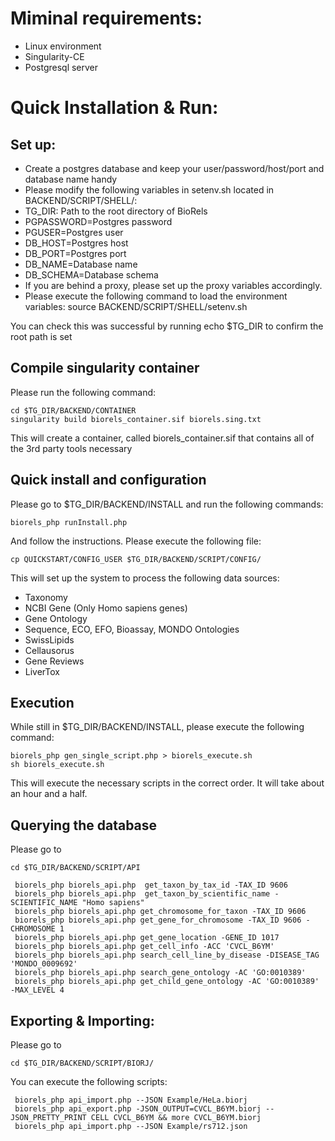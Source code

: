

# Miminal requirements:

* Linux environment
* Singularity-CE
* Postgresql server


# Quick Installation & Run:

## Set up:

* Create a postgres database and keep your user/password/host/port and database name handy
* Please modify the following variables in setenv.sh located in BACKEND/SCRIPT/SHELL/:
*   TG_DIR: Path to the root directory of BioRels
*   PGPASSWORD=Postgres password
*   PGUSER=Postgres user
*   DB_HOST=Postgres host
*   DB_PORT=Postgres port
*   DB_NAME=Database name
*   DB_SCHEMA=Database schema
*   If you are behind a proxy, please set up the proxy variables accordingly.
* Please execute the following command to load the environment variables: source BACKEND/SCRIPT/SHELL/setenv.sh

You can check this was successful by running echo $TG_DIR to confirm the root path is set

## Compile singularity container

Please run the following command:
```
cd $TG_DIR/BACKEND/CONTAINER
singularity build biorels_container.sif biorels.sing.txt
```
This will create a container, called biorels_container.sif that contains all of the 3rd party tools necessary

## Quick install and configuration

Please go to $TG_DIR/BACKEND/INSTALL and run the following commands:
```
biorels_php runInstall.php
```
And follow the instructions.
Please execute the following file:
```
cp QUICKSTART/CONFIG_USER $TG_DIR/BACKEND/SCRIPT/CONFIG/
```
This will set up the system to process the following data sources:
* Taxonomy
* NCBI Gene (Only Homo sapiens genes)
* Gene Ontology
* Sequence, ECO, EFO, Bioassay, MONDO Ontologies
* SwissLipids
* Cellausorus
* Gene Reviews
* LiverTox

## Execution
While still in $TG_DIR/BACKEND/INSTALL, please execute the following command:
```
biorels_php gen_single_script.php > biorels_execute.sh
sh biorels_execute.sh
```
This will execute the necessary scripts in the correct order. It will take about an hour and a half.


## Querying the database

Please go to 
```
cd $TG_DIR/BACKEND/SCRIPT/API

 biorels_php biorels_api.php  get_taxon_by_tax_id -TAX_ID 9606
 biorels_php biorels_api.php  get_taxon_by_scientific_name -SCIENTIFIC_NAME "Homo sapiens"
 biorels_php biorels_api.php get_chromosome_for_taxon -TAX_ID 9606
 biorels_php biorels_api.php get_gene_for_chromosome -TAX_ID 9606 -CHROMOSOME 1
 biorels_php biorels_api.php get_gene_location -GENE_ID 1017
 biorels_php biorels_api.php get_cell_info -ACC 'CVCL_B6YM'
 biorels_php biorels_api.php search_cell_line_by_disease -DISEASE_TAG 'MONDO_0009692'
 biorels_php biorels_api.php search_gene_ontology -AC 'GO:0010389'
 biorels_php biorels_api.php get_child_gene_ontology -AC 'GO:0010389' -MAX_LEVEL 4
 ```

## Exporting & Importing:

Please go to 
```
cd $TG_DIR/BACKEND/SCRIPT/BIORJ/
```
You can execute the following scripts:
```
 biorels_php api_import.php --JSON Example/HeLa.biorj
 biorels_php api_export.php -JSON_OUTPUT=CVCL_B6YM.biorj --JSON_PRETTY_PRINT CELL CVCL_B6YM && more CVCL_B6YM.biorj
 biorels_php api_import.php --JSON Example/rs712.json
```
